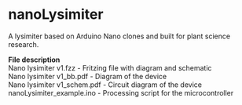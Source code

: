 # nanoLysimiter
<p>A lysimiter based on Arduino Nano clones and built for plant science research. </p>

<p><b>File description</b><br>
Nano lysimiter v1.fzz - Fritzing file with diagram and schematic<br>
Nano lysimiter v1_bb.pdf - Diagram of the device<br>
Nano lysimiter v1_schem.pdf	- Circuit diagram of the device<br>
nanoLysimiter_example.ino - Processing script for the microcontroller</p>
